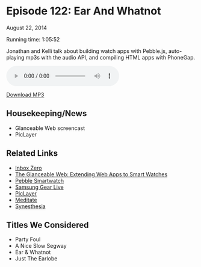 Episode 122: Ear And Whatnot
====
August 22, 2014

Running time: 1:05:52

Jonathan and Kelli talk about building watch apps with Pebble.js, auto-playing mp3s with the audio API, and compiling HTML apps with PhoneGap.

<audio preload="auto" controls>
    <source src="https://s3.amazonaws.com/nitch/Episode_122_Ear_And_Whatnot.mp3" type="audio/mpeg" />
    <source src="https://s3.amazonaws.com/nitch/Episode_122_Ear_And_Whatnot.ogg" type="audio/ogg" />
    Your browser does not support HTML5 audio. Please download the episode using the link below.
</audio>

[Download MP3](https://s3.amazonaws.com/nitch/Episode_122_Ear_And_Whatnot.mp3 "Episode 122: Ear And Whatnot")

## Housekeeping/News

* Glanceable Web screencast
* PicLayer

## Related Links

* [Inbox Zero](http://mashable.com/2013/10/10/inbox-zero/ "5 Tricks to Finally Achieve Inbox Zero")
* [The Glanceable Web: Extending Web Apps to Smart Watches](http://www.oreilly.com/pub/e/3157)
* [Pebble Smartwatch](https://getpebble.com/)
* [Samsung Gear Live](http://www.samsung.com/global/microsite/gear/gearlive_design.html)
* [PicLayer](https://github.com/kellishaver/PicLayer)
* [Meditate](http://kellishaver.com/meditate/)
* [Synesthesia](http://en.wikipedia.org/wiki/Synesthesia)

## Titles We Considered

* Party Foul
* A Nice Slow Segway
* Ear & Whatnot
* Just The Earlobe